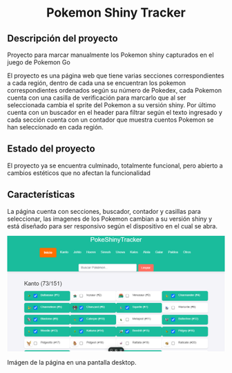 <h1 align="center"> Pokemon Shiny Tracker </h1>
<h2>Descripción del proyecto</h2>
<p>Proyecto para marcar manualmente los Pokemon shiny capturados en el juego de Pokemon Go</p>
<p>El proyecto es una página web que tiene varias secciones correspondientes a cada región, dentro de cada una se encuentran los pokemon correspondientes ordenados según su número de Pokedex, cada Pokemon cuenta con una casilla de verificación para marcarlo que al ser seleccionada cambia el sprite del Pokemon a su versión shiny. Por último cuenta con un buscador en el header para filtrar según el texto ingresado y cada sección cuenta con un contador que muestra cuentos Pokemon se han seleccionado en cada región. </p>
<h2>Estado del proyecto</h2>
<p>El proyecto ya se encuentra culminado, totalmente funcional, pero abierto a cambios estéticos que no afectan la funcionalidad</p>
<h2>Características</h2>
<p>La página cuenta con secciones, buscador, contador y casillas para seleccionar, las imagenes de los Pokemon cambian a su versión shiny y está diseñado para ser responsivo según el dispositivo en el cual se abra. </p>
<img src="/captura.png" alt="Captura general">
<p>Imágen de la página en una pantalla desktop.</p>
